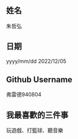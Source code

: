 姓名
----
朱哲弘

日期
----
yyyy/mm/dd
2022/12/05

Github Username
---------------
弗雷德940804

我最喜歡的三件事
---------------
玩遊戲、打籃球、聽音樂
